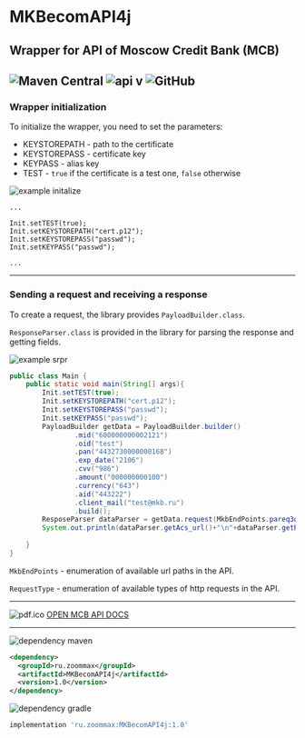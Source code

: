 # MKBecomAPI4j

## Wrapper for API of Moscow Credit Bank (MCB)
![Maven Central](https://img.shields.io/maven-central/v/ru.zoommax/MKBecomAPI4j?color=bridthgreen&style=plastic)
![api v](https://img.shields.io/badge/MCB_API-v1.11-bridthgreen?style=plastic)
![GitHub](https://img.shields.io/github/license/ZooMMaX/MKBecomAPI4j?color=b&style=plastic)
---

### Wrapper initialization
To initialize the wrapper, you need to set the parameters:

* KEYSTOREPATH -
  path to the certificate
* KEYSTOREPASS - сertificate key
* KEYPASS - alias key
* TEST - `true` if the certificate is a test one, `false` otherwise

![example initalize](https://img.shields.io/badge/EXAMPLE-initialize-yellow?style=plastic)

```
...

Init.setTEST(true);
Init.setKEYSTOREPATH("cert.p12");
Init.setKEYSTOREPASS("passwd");
Init.setKEYPASS("passwd"); 

...
```

---

### Sending a request and receiving a response

To create a request, the library provides `PayloadBuilder.class`.

`ResponseParser.class` is provided in the library for parsing the response and getting fields.

![example srpr](https://img.shields.io/badge/EXAMPLE-send_request_&_parse_response-yellow?style=plastic)

```java
public class Main {
    public static void main(String[] args){
        Init.setTEST(true);
        Init.setKEYSTOREPATH("cert.p12");
        Init.setKEYSTOREPASS("passwd");
        Init.setKEYPASS("passwd");
        PayloadBuilder getData = PayloadBuilder.builder()
                .mid("600000000002121")
                .oid("test")
                .pan("4432730000000168")
                .exp_date("2106")
                .cvv("986")
                .amount("000000000100")
                .currency("643")
                .aid("443222")
                .client_mail("test@mkb.ru")
                .build();
        ResposeParser dataParser = getData.request(MkbEndPoints.pareq3dsACS, RequestType.POST);
        System.out.println(dataParser.getAcs_url()+"\n"+dataParser.getPareq());
        
    }
}
```

`MkbEndPoints` - enumeration of available url paths in the API.

`RequestType` - enumeration of available types of http requests in the API.

---

![pdf.ico](https://github.com/ZooMMaX/MKBecomAPI4j/blob/master/pdf.ico)
[OPEN MCB API DOCS](https://github.com/ZooMMaX/MKBecomAPI4j/blob/master/MCB-API-DOCS.pdf)

---

![dependency maven](https://img.shields.io/badge/DEPENDENCY-Maven-C71A36?style=plastic&logo=apachemaven)

```xml
<dependency>
  <groupId>ru.zoommax</groupId>
  <artifactId>MKBecomAPI4j</artifactId>
  <version>1.0</version>
</dependency>
```

![dependency gradle](https://img.shields.io/badge/DEPENDENCY-Gradle-02303A?style=plastic&logo=gradle)

```groovy
implementation 'ru.zoommax:MKBecomAPI4j:1.0'
```
